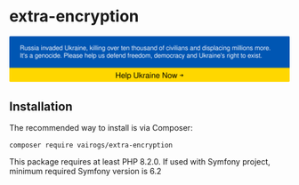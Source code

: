# extra-encryption

[![Stand With Ukraine](https://raw.githubusercontent.com/vshymanskyy/StandWithUkraine/main/banner2-direct.svg)](https://vshymanskyy.github.io/StandWithUkraine)

Installation
------------

The recommended way to install is via Composer:

```
composer require vairogs/extra-encryption
```

This package requires at least PHP 8.2.0. If used with Symfony project, minimum required Symfony version is 6.2
